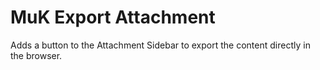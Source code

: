 # MuK Export Attachment

Adds a button to the Attachment Sidebar to export the content directly in the browser.